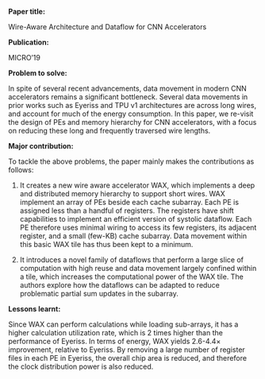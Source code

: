 **Paper title:**

Wire-Aware Architecture and Dataflow for CNN Accelerators

**Publication:**

MICRO’19

**Problem to solve:**

In spite of several recent advancements, data movement in modern CNN
accelerators remains a significant bottleneck. Several data movements in prior
works such as Eyeriss and TPU v1 architectures are across long wires, and
account for much of the energy consumption. In this paper, we re-visit the
design of PEs and memory hierarchy for CNN accelerators, with a focus on
reducing these long and frequently traversed wire lengths.

**Major contribution:**

To tackle the above problems, the paper mainly makes the contributions as
follows:

1.  It creates a new wire aware accelerator WAX, which implements a deep and
    distributed memory hierarchy to support short wires. WAX implement an array
    of PEs beside each cache subarray. Each PE is assigned less than a handful
    of registers. The registers have shift capabilities to implement an
    efficient version of systolic dataflow. Each PE therefore uses minimal
    wiring to access its few registers, its adjacent register, and a small
    (few-KB) cache subarray. Data movement within this basic WAX tile has thus
    been kept to a minimum.

2.  It introduces a novel family of dataflows that perform a large slice of
    computation with high reuse and data movement largely confined within a
    tile, which increases the computational power of the WAX tile. The authors
    explore how the dataflows can be adapted to reduce problematic partial sum
    updates in the subarray.

**Lessons learnt:**

Since WAX can perform calculations while loading sub-arrays, it has a higher
calculation utilization rate, which is 2 times higher than the performance of
Eyeriss. In terms of energy, WAX yields 2.6-4.4× improvement, relative to
Eyeriss. By removing a large number of register files in each PE in Eyeriss, the
overall chip area is reduced, and therefore the clock distribution power is also
reduced.
